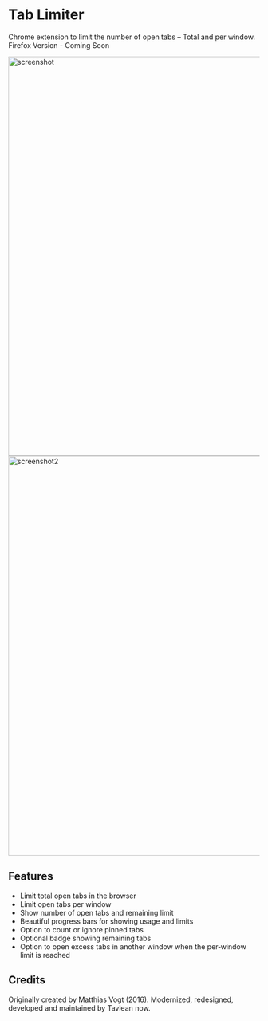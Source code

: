 # Tab Limiter

Chrome extension to limit the number of open tabs – Total and per window.
Firefox Version - Coming Soon

<img width="1280" height="800" alt="screenshot" src="https://github.com/user-attachments/assets/9c740bfe-7d99-49ad-a31f-4ee5d787429d" />


<img width="1280" height="800" alt="screenshot2" src="https://github.com/user-attachments/assets/258a4657-7771-45e5-964b-e6a68e7399e5" />


## Features

-   Limit total open tabs in the browser
-   Limit open tabs per window
-   Show number of open tabs and remaining limit
-   Beautiful progress bars for showing usage and limits
-   Option to count or ignore pinned tabs
-   Optional badge showing remaining tabs
-   Option to open excess tabs in another window when the per‑window limit is reached

## Credits

Originally created by Matthias Vogt (2016). Modernized, redesigned, developed and maintained by Tavlean now.
